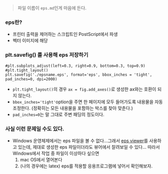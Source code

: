 > 파일 이름이 ```eps.md```인게 마음에 든다.

### eps란?
- 프린터 출력을 제어하는 스크립트인 PostScript에서 파생
- 벡터 이미지에 해당


### plt.savefig() 를 사용해 eps 저장하기

```python3
#plt.subplots_adjust(left=0.3, right=0.9, bottom=0.3, top=0.9)
#plt.tight_layout()
plt.savefig('./epsname.eps', format='eps', bbox_inches = 'tight', pad_inches=0, dpi=2000)
```

- ```plt.tight_layout()```의 경우 ```ax = fig.add_axes()```로 생성한 ax와는 호환이 되지 않는다.
- ```bbox_inches='tight'```option을 주면 한 페이지에 모두 들어가도록 내용물을 자동 조정한다. 
(정확히는 모든 내용물을 포함하는 박스를 찾아 맞춘다.)
- ```pad_inches=0```는 말 그대로 주변 패딩의 정도이다.


### 사실 이런 문제일 수도 있다.
- Windows 운영체제에서는 eps 파일을 볼 수 없다...그래서 [eps viewer](https://epsviewer.org)를 사용하고 있는데, 
제대로 생성한 eps 파일이더라도 뷰어에서 잘려보일 수 있다... 따라서 Windows에서 작업 중 파일이 이상하다 싶으면 
  1. mac OS에서 열어본다
  2. (나의 경우에는 latex) eps를 적용할 응용프로그램에 넣어서 확인해보자.
